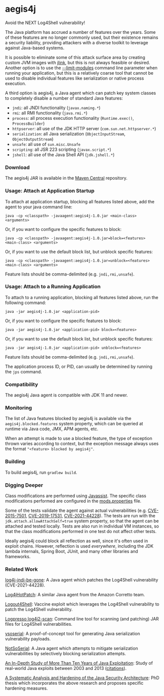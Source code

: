 # aegis4j

Avoid the NEXT Log4Shell vulnerability!

The Java platform has accrued a number of features over the years. Some of these features are no longer commonly used,
but their existence remains a security liability, providing attackers with a diverse toolkit to leverage against
Java-based systems.

It is possible to eliminate some of this attack surface area by creating custom JVM images with
[jlink](https://docs.oracle.com/en/java/javase/17/docs/specs/man/jlink.html), but this is not always feasible or desired.
Another option is to use the [--limit-modules](https://docs.oracle.com/en/java/javase/17/docs/specs/man/java.html) command
line parameter when running your application, but this is a relatively coarse tool that cannot be used to disable
individual features like serialization or native process execution.

A third option is aegis4j, a Java agent which can patch key system classes to completely disable a number of standard
Java features:

- `jndi`: all JNDI functionality (`javax.naming.*`)
- `rmi`: all RMI functionality (`java.rmi.*`)
- `process`: all process execution functionality (`Runtime.exec()`, `ProcessBuilder`)
- `httpserver`: all use of the JDK HTTP server (`com.sun.net.httpserver.*`)
- `serialization`: all Java serialization (`ObjectInputStream`, `ObjectOutputStream`)
- `unsafe`: all use of `sun.misc.Unsafe`
- `scripting`: all JSR 223 scripting (`javax.script.*`)
- `jshell`: all use of the Java Shell API (`jdk.jshell.*`)

### Download

The aegis4j JAR is available in the [Maven Central](https://repo1.maven.org/maven2/net/gredler/aegis4j/1.0/) repository.

### Usage: Attach at Application Startup

To attach at application startup, blocking all features listed above, add the agent to your java command line:

`java -cp <classpath> -javaagent:aegis4j-1.0.jar <main-class> <arguments>`

Or, if you want to configure the specific features to block:

`java -cp <classpath> -javaagent:aegis4j-1.0.jar=block=<features> <main-class> <arguments>`

Or, if you want to use the default block list, but unblock specific features:

`java -cp <classpath> -javaagent:aegis4j-1.0.jar=unblock=<features> <main-class> <arguments>`

Feature lists should be comma-delimited (e.g. `jndi,rmi,unsafe`).

### Usage: Attach to a Running Application

To attach to a running application, blocking all features listed above, run the following command:

`java -jar aegis4j-1.0.jar <application-pid>`

Or, if you want to configure the specific features to block:

`java -jar aegis4j-1.0.jar <application-pid> block=<features>`

Or, if you want to use the default block list, but unblock specific features:

`java -jar aegis4j-1.0.jar <application-pid> unblock=<features>`

Feature lists should be comma-delimited (e.g. `jndi,rmi,unsafe`).

The application process ID, or PID, can usually be determined by running the `jps` command.

### Compatibility

The aegis4j Java agent is compatible with JDK 11 and newer.

### Monitoring

The list of Java features blocked by aegis4j is available via the `aegis4j.blocked.features` system property, which
can be queried at runtime via Java code, JMX, APM agents, etc.

When an attempt is made to use a blocked feature, the type of exception thrown varies according to context, but the exception
message always uses the format `"<feature> blocked by aegis4j"`.

### Building

To build aegis4j, run `gradlew build`.

### Digging Deeper

Class modifications are performed using [Javassist](https://www.javassist.org/). The specific class modifications performed are
configured in the [mods.properties](src/main/resources/net/gredler/aegis4j/mods.properties) file.

Some of the tests validate the agent against actual vulnerabilities (e.g.
[CVE-2015-7501](src/test/java/net/gredler/aegis4j/CVE_2015_7501.java),
[CVE-2019-17531](src/test/java/net/gredler/aegis4j/CVE_2019_17531.java),
[CVE-2021-44228](src/test/java/net/gredler/aegis4j/CVE_2021_44228.java)).
The tests are run with the `jdk.attach.allowAttachSelf=true` system property, so that the agent can be attached and tested
locally. Tests are also run in individual VM instances, so that the class modifications performed in one test do not affect other
tests.

Ideally aegis4j could block all reflection as well, since it's often used in exploit chains. However, reflection is used *everywhere*,
including the JDK lambda internals, Spring Boot, JUnit, and many other libraries and frameworks.

### Related Work

[log4j-jndi-be-gone](https://github.com/nccgroup/log4j-jndi-be-gone):
A Java agent which patches the Log4Shell vulnerability (CVE-2021-44228).

[Log4jHotPatch](https://github.com/corretto/hotpatch-for-apache-log4j2/):
A similar Java agent from the Amazon Corretto team.

[Logout4Shell](https://github.com/Cybereason/Logout4Shell):
Vaccine exploit which leverages the Log4Shell vulnerability to patch the Log4Shell vulnerability.

[Logpresso log4j2-scan](https://github.com/logpresso/CVE-2021-44228-Scanner):
Command line tool for scanning (and patching) JAR files for Log4Shell vulnerabilities.

[ysoserial](https://github.com/frohoff/ysoserial):
A proof-of-concept tool for generating Java serialization vulnerability payloads.

[NotSoSerial](https://github.com/kantega/notsoserial):
A Java agent which attempts to mitigate serialization vulnerabilities by selectively blocking serialization attempts.

[An In-Depth Study of More Than Ten Years of Java Exploitation](https://www.abartel.net/static/p/ccs2016-10yearsJavaExploits.pdf):
Study of real-world Java exploits between 2003 and 2013 ([citations](https://scholar.google.com/scholar?cites=17190152291480177134)).

[A Systematic Analysis and Hardening of the Java Security Architecture](https://www.bodden.de/pubs/phdHolzinger.pdf):
PhD thesis which incorporates the above research and proposes specific hardening measures.
